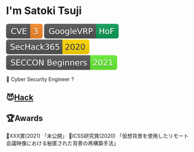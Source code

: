 # I'm Satoki Tsuji
[![CVE](Badges/CVE-3-f68826.svg)](https://cve.mitre.org/) 
[![GoogleVRP](Badges/GoogleVRP-HoF-0c9d58.svg)](https://bughunter.withgoogle.com/profile/577f4342-b9c0-4049-9c54-ca5c2d1bb102/) 
[![SecHack365](Badges/SecHack365-2020-ffd700.svg)](https://sechack365.nict.go.jp/) 
[![SECCON Beginners](Badges/SECCON_Beginners-2021-66ee33.svg)](https://www.seccon.jp/2021/)  

👻 Cyber Security Engineer ?  

## 😈[Hack](Hack.md)

## 🏆Awards
📃XXX賞(2021) 「未公開」
📃ICSS研究賞(2020) 「仮想背景を使用したリモート会議映像における秘匿された背景の再構築手法」
